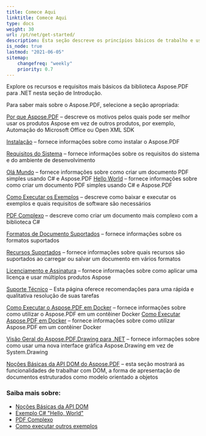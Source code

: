 ```yaml
---
title: Comece Aqui
linktitle: Comece Aqui
type: docs
weight: 30
url: /pt/net/get-started/
description: Esta seção descreve os princípios básicos de trabalho e uso da API DOM. Também demonstra exemplos simples e complexos para a criação de um documento PDF.
is_node: true
lastmod: "2021-06-05"
sitemap:
    changefreq: "weekly"
    priority: 0.7
---
```


Explore os recursos e requisitos mais básicos da biblioteca Aspose.PDF para .NET nesta seção de Introdução.

Para saber mais sobre o Aspose.PDF, selecione a seção apropriada:

[Por que Aspose.PDF](/pdf/pt/net/why-aspose-pdf/) – descreve os motivos pelos quais pode ser melhor usar os produtos Aspose em vez de outros produtos, por exemplo, Automação do Microsoft Office ou Open XML SDK

[Instalação](/pdf/pt/net/installation/) – fornece informações sobre como instalar o Aspose.PDF

[Requisitos do Sistema](/pdf/pt/net/system-requirements/) – fornece informações sobre os requisitos do sistema e do ambiente de desenvolvimento

[Olá Mundo](/pdf/pt/net/hello-world-example/) – fornece informações sobre como criar um documento PDF simples usando C# e Aspose.PDF
[Hello World](/pdf/pt/net/hello-world-example/) – fornece informações sobre como criar um documento PDF simples usando C# e Aspose.PDF

[Como Executar os Exemplos](/pdf/pt/net/how-to-run-other-examples/) – descreve como baixar e executar os exemplos e quais requisitos de software são necessários

[PDF Complexo](/pdf/pt/net/complex-pdf-example/) – descreve como criar um documento mais complexo com a biblioteca C#

[Formatos de Documento Suportados](/pdf/pt/net/supported-file-formats/) – fornece informações sobre os formatos suportados

[Recursos Suportados](/pdf/pt/net/key-features/) – fornece informações sobre quais recursos são suportados ao carregar ou salvar um documento em vários formatos

[Licenciamento e Assinatura](/pdf/pt/net/licensing/) – fornece informações sobre como aplicar uma licença e usar múltiplos produtos Aspose

[Suporte Técnico](/pdf/pt/net/technical-support/) – Esta página oferece recomendações para uma rápida e qualitativa resolução de suas tarefas

[Como Executar o Aspose.PDF em Docker](/pdf/pt/net/docker/) – fornece informações sobre como utilizar o Aspose.PDF em um contêiner Docker
[Como Executar Aspose.PDF em Docker](/pdf/pt/net/docker/) – fornece informações sobre como utilizar Aspose.PDF em um contêiner Docker

[Visão Geral do Aspose.PDF.Drawing para .NET](/pdf/pt/net/drawing/) – fornece informações sobre como usar uma nova interface gráfica Aspose.Drawing em vez de System.Drawing

[Noções Básicas da API DOM do Aspose.PDF](/pdf/pt/net/basics-of-dom-api/) – esta seção mostrará as funcionalidades de trabalhar com DOM, a forma de apresentação de documentos estruturados como modelo orientado a objetos

### Saiba mais sobre:

- [Noções Básicas da API DOM](/pdf/pt/net/basics-of-dom-api/)
- [Exemplo C# "Hello, World"](/pdf/pt/net/hello-world-example/)
- [PDF Complexo](/pdf/pt/net/complex-pdf-example/)
- [Como executar outros exemplos](/pdf/pt/net/how-to-run-other-examples/)
